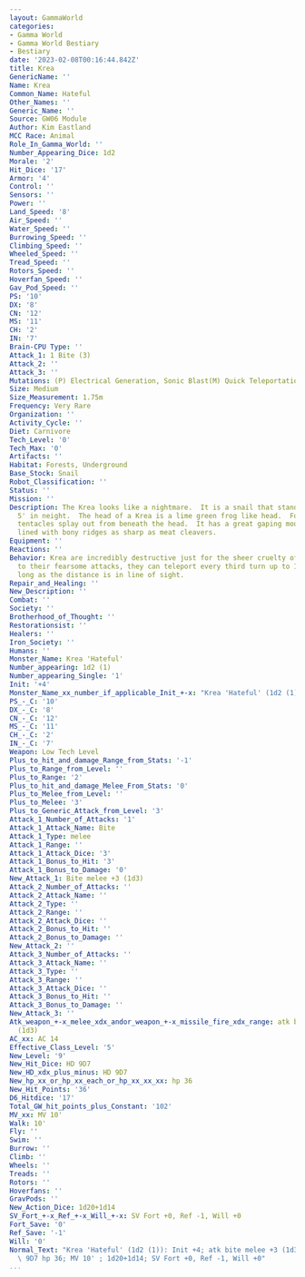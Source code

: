 ```yaml
---
layout: GammaWorld
categories:
- Gamma World
- Gamma World Bestiary
- Bestiary
date: '2023-02-08T00:16:44.842Z'
title: Krea
GenericName: ''
Name: Krea
Common_Name: Hateful
Other_Names: ''
Generic_Name: ''
Source: GW06 Module
Author: Kim Eastland
MCC Race: Animal
Role_In_Gamma_World: ''
Number_Appearing_Dice: 1d2
Morale: '2'
Hit_Dice: '17'
Armor: '4'
Control: ''
Sensors: ''
Power: ''
Land_Speed: '8'
Air_Speed: ''
Water_Speed: ''
Burrowing_Speed: ''
Climbing_Speed: ''
Wheeled_Speed: ''
Tread_Speed: ''
Rotors_Speed: ''
Hoverfan_Speed: ''
Gav_Pod_Speed: ''
PS: '10'
DX: '8'
CN: '12'
MS: '11'
CH: '2'
IN: '7'
Brain-CPU Type: ''
Attack_1: 1 Bite (3)
Attack_2: ''
Attack_3: ''
Mutations: (P) Electrical Generation, Sonic Blast(M) Quick Teleportation, Pyrokinesis.
Size: Medium
Size_Measurement: 1.75m
Frequency: Very Rare
Organization: ''
Activity_Cycle: ''
Diet: Carnivore
Tech_Level: '0'
Tech_Max: '0'
Artifacts: ''
Habitat: Forests, Underground
Base_Stock: Snail
Robot_Classification: ''
Status: ''
Mission: ''
Description: The Krea looks like a nightmare.  It is a snail that stands just over
  5' in neight.  The head of a Krea is a lime green frog like head.  Four 15 foot
  tentacles splay out from beneath the head.  It has a great gaping mouth that is
  lined with bony ridges as sharp as meat cleavers.
Equipment: ''
Reactions: ''
Behavior: Krea are incredibly destructive just for the sheer cruelty of it.  In addition
  to their fearsome attacks, they can teleport every third turn up to 100' away as
  long as the distance is in line of sight.
Repair_and_Healing: ''
New_Description: ''
Combat: ''
Society: ''
Brotherhood_of_Thought: ''
Restorationsist: ''
Healers: ''
Iron_Society: ''
Humans: ''
Monster_Name: Krea 'Hateful'
Number_appearing: 1d2 (1)
Number_appearing_Single: '1'
Init: '+4'
Monster_Name_xx_number_if_applicable_Init_+-x: "Krea 'Hateful' (1d2 (1)): Init +4"
PS_-_C: '10'
DX_-_C: '8'
CN_-_C: '12'
MS_-_C: '11'
CH_-_C: '2'
IN_-_C: '7'
Weapon: Low Tech Level
Plus_to_hit_and_damage_Range_from_Stats: '-1'
Plus_to_Range_from_Level: ''
Plus_to_Range: '2'
Plus_to_hit_and_damage_Melee_From_Stats: '0'
Plus_to_Melee_from_Level: ''
Plus_to_Melee: '3'
Plus_to_Generic_Attack_from_Level: '3'
Attack_1_Number_of_Attacks: '1'
Attack_1_Attack_Name: Bite
Attack_1_Type: melee
Attack_1_Range: ''
Attack_1_Attack_Dice: '3'
Attack_1_Bonus_to_Hit: '3'
Attack_1_Bonus_to_Damage: '0'
New_Attack_1: Bite melee +3 (1d3)
Attack_2_Number_of_Attacks: ''
Attack_2_Attack_Name: ''
Attack_2_Type: ''
Attack_2_Range: ''
Attack_2_Attack_Dice: ''
Attack_2_Bonus_to_Hit: ''
Attack_2_Bonus_to_Damage: ''
New_Attack_2: ''
Attack_3_Number_of_Attacks: ''
Attack_3_Attack_Name: ''
Attack_3_Type: ''
Attack_3_Range: ''
Attack_3_Attack_Dice: ''
Attack_3_Bonus_to_Hit: ''
Attack_3_Bonus_to_Damage: ''
New_Attack_3: ''
Atk_weapon_+-x_melee_xdx_andor_weapon_+-x_missile_fire_xdx_range: atk bite melee +3
  (1d3)
AC_xx: AC 14
Effective_Class_Level: '5'
New_Level: '9'
New_Hit_Dice: HD 9D7
New_HD_xdx_plus_minus: HD 9D7
New_hp_xx_or_hp_xx_each_or_hp_xx_xx_xx: hp 36
New_Hit_Points: '36'
D6_Hitdice: '17'
Total_GW_hit_points_plus_Constant: '102'
MV_xx: MV 10'
Walk: 10'
Fly: ''
Swim: ''
Burrow: ''
Climb: ''
Wheels: ''
Treads: ''
Rotors: ''
Hoverfans: ''
GravPods: ''
New_Action_Dice: 1d20+1d14
SV_Fort_+-x_Ref_+-x_Will_+-x: SV Fort +0, Ref -1, Will +0
Fort_Save: '0'
Ref_Save: '-1'
Will: '0'
Normal_Text: "Krea 'Hateful' (1d2 (1)): Init +4; atk bite melee +3 (1d3); AC 14; HD\
  \ 9D7 hp 36; MV 10' ; 1d20+1d14; SV Fort +0, Ref -1, Will +0"
...
```

